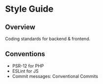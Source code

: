 # Style Guide

## Overview
Coding standards for backend & frontend.

## Conventions
- PSR-12 for PHP
- ESLint for JS
- Commit messages: Conventional Commits
